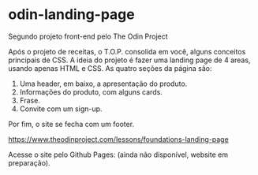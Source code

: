 # odin-landing-page

Segundo projeto front-end pelo The Odin Project

Após o projeto de receitas, o T.O.P. consolida em você, alguns conceitos
principais de CSS. A ideia do projeto é fazer uma landing page de 4 areas, usando apenas HTML e CSS. As quatro seções da página são:

1. Uma header, em baixo, a apresentação do produto.
2. Informações do produto, com alguns cards.
3. Frase.
4. Convite com um sign-up.

Por fim, o site se fecha com um footer.

https://www.theodinproject.com/lessons/foundations-landing-page

Acesse o site pelo Github Pages: (ainda não disponível, website em preparação).
